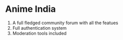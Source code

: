 # Anime India

1. A full fledged community forum with all the featues
2. Full authentication system
3. Moderation tools included
